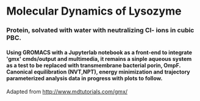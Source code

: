 # Molecular Dynamics of Lysozyme
### Protein, solvated with water with neutralizing Cl- ions in cubic PBC.

#### Using GROMACS with a Jupyterlab notebook as a front-end to integrate 'gmx' cmds/output and multimedia, it remains a sinple aqueous system as a test to be replaced with transmembrane bacterial porin, OmpF. Canonical equilibration (NVT,NPT), energy minimization and trajectory parameterized analysis data in progress with plots to follow.

Adapted from http://www.mdtutorials.com/gmx/
 
